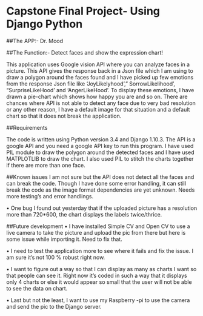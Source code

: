 # Capstone Final Project- Using Django Python

##The APP:- Dr. Mood

##The Function:- Detect faces and show the expression chart!

This application uses Google vision API where you can analyze faces in a picture. This API gives the response back in a Json file which I am using to draw a polygon around the faces found and I have picked up few emotions from the response Json file like ‘JoyLikelyhood’,” SorrowLikelihood’, “SurpriseLikeHood’ and ‘AngerLikeHood’. To display these emotions, I have drawn a pie-chart which shows how happy you are and so on. There are chances where API is not able to detect any face due to very bad resolution or any other reason, I have a default image for that situation and a default chart so that it does not break the application.

##Requirements

The code is written using Python version 3.4 and Django 1.10.3. The API is a google API and you need a google API key to run this program. I have used PIL module to draw the polygon around the detected faces and I have used MATPLOTLIB to draw the chart. I also used PIL to stitch the charts together if there are more than one face.

##Known issues
I am not sure but the API does not detect all the faces and can break the code. Though I have done some error handling, it can still break the code as the image format dependencies are yet unknown. Needs more testing’s and error handlings.

• One bug I found out yesterday that if the uploaded picture has a resolution more than 720*600, the chart displays the labels twice/thrice. 


##Future development
•	I have installed Simple CV and Open CV to use a live camera to take the picture and upload the pic from there but here is some issue while importing it. Need to fix that.


•	I need to test the application more to see where it fails and fix the issue. I am sure it’s not 100 % robust right now.


•	I want to figure out a way so that I can display as many as charts I want so that people can see it. Right now it’s coded in such a way that it displays only 4 charts or else it would appear so small that the user will not be able to see the data on chart.


• Last but not the least, I want to use my Raspberry -pi to use the camera and send the pic to the Django server.

